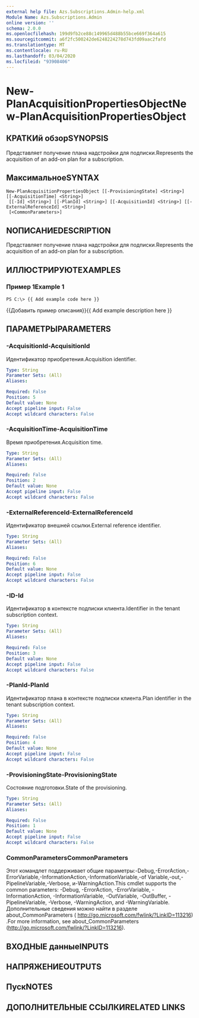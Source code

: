 ```yaml
---
external help file: Azs.Subscriptions.Admin-help.xml
Module Name: Azs.Subscriptions.Admin
online version: ''
schema: 2.0.0
ms.openlocfilehash: 199d9fb2ce88c149965d488b55bce669f364a615
ms.sourcegitcommit: a6f2fc500242de6248224278d743fd09aac2fafd
ms.translationtype: MT
ms.contentlocale: ru-RU
ms.lasthandoff: 03/04/2020
ms.locfileid: "93908406"
---
```

# <span data-ttu-id="7d4e9-101">New-PlanAcquisitionPropertiesObject</span><span class="sxs-lookup"><span data-stu-id="7d4e9-101">New-PlanAcquisitionPropertiesObject</span></span>

## <span data-ttu-id="7d4e9-102">КРАТКИй обзор</span><span class="sxs-lookup"><span data-stu-id="7d4e9-102">SYNOPSIS</span></span>
<span data-ttu-id="7d4e9-103">Представляет получение плана надстройки для подписки.</span><span class="sxs-lookup"><span data-stu-id="7d4e9-103">Represents the acquisition of an add-on plan for a subscription.</span></span>

## <span data-ttu-id="7d4e9-104">Максимальное</span><span class="sxs-lookup"><span data-stu-id="7d4e9-104">SYNTAX</span></span>

```
New-PlanAcquisitionPropertiesObject [[-ProvisioningState] <String>] [[-AcquisitionTime] <String>]
 [[-Id] <String>] [[-PlanId] <String>] [[-AcquisitionId] <String>] [[-ExternalReferenceId] <String>]
 [<CommonParameters>]
```

## <span data-ttu-id="7d4e9-105">NОПИСАНИЕ</span><span class="sxs-lookup"><span data-stu-id="7d4e9-105">DESCRIPTION</span></span>
<span data-ttu-id="7d4e9-106">Представляет получение плана надстройки для подписки.</span><span class="sxs-lookup"><span data-stu-id="7d4e9-106">Represents the acquisition of an add-on plan for a subscription.</span></span>

## <span data-ttu-id="7d4e9-107">ИЛЛЮСТРИРУЮТ</span><span class="sxs-lookup"><span data-stu-id="7d4e9-107">EXAMPLES</span></span>

### <span data-ttu-id="7d4e9-108">Пример 1</span><span class="sxs-lookup"><span data-stu-id="7d4e9-108">Example 1</span></span>
```
PS C:\> {{ Add example code here }}
```

<span data-ttu-id="7d4e9-109">{{Добавить пример описания}}</span><span class="sxs-lookup"><span data-stu-id="7d4e9-109">{{ Add example description here }}</span></span>

## <span data-ttu-id="7d4e9-110">ПАРАМЕТРЫ</span><span class="sxs-lookup"><span data-stu-id="7d4e9-110">PARAMETERS</span></span>

### <span data-ttu-id="7d4e9-111">-AcquisitionId</span><span class="sxs-lookup"><span data-stu-id="7d4e9-111">-AcquisitionId</span></span>
<span data-ttu-id="7d4e9-112">Идентификатор приобретения.</span><span class="sxs-lookup"><span data-stu-id="7d4e9-112">Acquisition identifier.</span></span>

```yaml
Type: String
Parameter Sets: (All)
Aliases: 

Required: False
Position: 5
Default value: None
Accept pipeline input: False
Accept wildcard characters: False
```

### <span data-ttu-id="7d4e9-113">-AcquisitionTime</span><span class="sxs-lookup"><span data-stu-id="7d4e9-113">-AcquisitionTime</span></span>
<span data-ttu-id="7d4e9-114">Время приобретения.</span><span class="sxs-lookup"><span data-stu-id="7d4e9-114">Acquisition time.</span></span>

```yaml
Type: String
Parameter Sets: (All)
Aliases: 

Required: False
Position: 2
Default value: None
Accept pipeline input: False
Accept wildcard characters: False
```

### <span data-ttu-id="7d4e9-115">-ExternalReferenceId</span><span class="sxs-lookup"><span data-stu-id="7d4e9-115">-ExternalReferenceId</span></span>
<span data-ttu-id="7d4e9-116">Идентификатор внешней ссылки.</span><span class="sxs-lookup"><span data-stu-id="7d4e9-116">External reference identifier.</span></span>

```yaml
Type: String
Parameter Sets: (All)
Aliases: 

Required: False
Position: 6
Default value: None
Accept pipeline input: False
Accept wildcard characters: False
```

### <span data-ttu-id="7d4e9-117">-ID</span><span class="sxs-lookup"><span data-stu-id="7d4e9-117">-Id</span></span>
<span data-ttu-id="7d4e9-118">Идентификатор в контексте подписки клиента.</span><span class="sxs-lookup"><span data-stu-id="7d4e9-118">Identifier in the tenant subscription context.</span></span>

```yaml
Type: String
Parameter Sets: (All)
Aliases: 

Required: False
Position: 3
Default value: None
Accept pipeline input: False
Accept wildcard characters: False
```

### <span data-ttu-id="7d4e9-119">-PlanId</span><span class="sxs-lookup"><span data-stu-id="7d4e9-119">-PlanId</span></span>
<span data-ttu-id="7d4e9-120">Идентификатор плана в контексте подписки клиента.</span><span class="sxs-lookup"><span data-stu-id="7d4e9-120">Plan identifier in the tenant subscription context.</span></span>

```yaml
Type: String
Parameter Sets: (All)
Aliases: 

Required: False
Position: 4
Default value: None
Accept pipeline input: False
Accept wildcard characters: False
```

### <span data-ttu-id="7d4e9-121">-ProvisioningState</span><span class="sxs-lookup"><span data-stu-id="7d4e9-121">-ProvisioningState</span></span>
<span data-ttu-id="7d4e9-122">Состояние подготовки.</span><span class="sxs-lookup"><span data-stu-id="7d4e9-122">State of the provisioning.</span></span>

```yaml
Type: String
Parameter Sets: (All)
Aliases: 

Required: False
Position: 1
Default value: None
Accept pipeline input: False
Accept wildcard characters: False
```

### <span data-ttu-id="7d4e9-123">CommonParameters</span><span class="sxs-lookup"><span data-stu-id="7d4e9-123">CommonParameters</span></span>
<span data-ttu-id="7d4e9-124">Этот командлет поддерживает общие параметры:-Debug,-ErrorAction,-ErrorVariable,-InformationAction,-InformationVariable,-of Variable,-out,-PipelineVariable,-Verbose, и-WarningAction.</span><span class="sxs-lookup"><span data-stu-id="7d4e9-124">This cmdlet supports the common parameters: -Debug, -ErrorAction, -ErrorVariable, -InformationAction, -InformationVariable, -OutVariable, -OutBuffer, -PipelineVariable, -Verbose, -WarningAction, and -WarningVariable.</span></span> <span data-ttu-id="7d4e9-125">Дополнительные сведения можно найти в разделе about_CommonParameters ( http://go.microsoft.com/fwlink/?LinkID=113216) .</span><span class="sxs-lookup"><span data-stu-id="7d4e9-125">For more information, see about_CommonParameters (http://go.microsoft.com/fwlink/?LinkID=113216).</span></span>

## <span data-ttu-id="7d4e9-126">ВХОДНЫЕ данные</span><span class="sxs-lookup"><span data-stu-id="7d4e9-126">INPUTS</span></span>

## <span data-ttu-id="7d4e9-127">НАПРЯЖЕНИЕ</span><span class="sxs-lookup"><span data-stu-id="7d4e9-127">OUTPUTS</span></span>

## <span data-ttu-id="7d4e9-128">Пуск</span><span class="sxs-lookup"><span data-stu-id="7d4e9-128">NOTES</span></span>

## <span data-ttu-id="7d4e9-129">ДОПОЛНИТЕЛЬНЫЕ ССЫЛКИ</span><span class="sxs-lookup"><span data-stu-id="7d4e9-129">RELATED LINKS</span></span>

